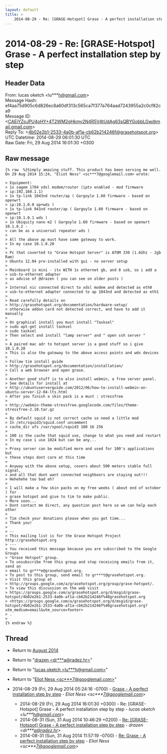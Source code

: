 ```yaml
---
layout: default
title: >
    2014-08-29 - Re: [GRASE-Hotspot] Grase - A perfect installation step by step
---
```


# 2014-08-29 - Re: [GRASE-Hotspot] Grase - A perfect installation step by step

## Header Data

From: lucas oketch \<lu***h@gmail.com\><br>
Message Hash: ef4aa75d905c6d826ec8a60df313c565ca7f377a764aad7243955a2c0cf82ca9<br>
Message ID: \<CAEjYZoJPU4oHY+4T2WM2gHkmy2N4R5V4tUdAg63sQBYGobbLGw@mail.gmail.com\><br>
Reply To: \<4b02e2b1-2533-4a0b-af1a-cb62b214246f@grasehotspot.org\><br>
UTC Datetime: 2014-08-29 06:01:30 UTC<br>
Raw Date: Fri, 29 Aug 2014 16:01:30 +0300<br>

## Raw message

```
{% raw  %}Simply amazing stuff. This product has been serving me well.
On 29 Aug 2014 15:24, "Eliot Ness" <sc***7@googlemail.com> wrote:

> Equipment:
> 1x sagem 1704 xdsl modem/router (iptv enabled - mod firmware
> ip:192.168.1.1)
> 1x tp-link 1043nd router/ap ( Gargoyle 1.60 firmware - based on openwrt
> ip:10.1.0.0 ap+wds )
> 1x tp-link 941nd router/ap ( Gargoyle 1.60 firmware - based on openwrt
> ip:10.1.0.1 wds )
> 1x Ubiquity nano m2 ( Gargoyle 1.60 firmware - based on openwrt 10.1.0.2 -
> can be as a universal repeater wds )
>
> All the above ap must have same gateway to work.
> In my case 10.1.0.20
>
> Pc that coverted to "Grase Hotspot Server" is ATOM 330 (1.6Ghz - 2gb Ram)
> Ubuntu 12.04 pre-installed with gui - no server setup
>
> Mainboard is mini - itx WITH 1x ethernet gb, and 8 usb, so i add a
> usb-to-ethernet adapter
> as advise of @drazen ( you can see on older posts )
>
> Internal nic connected direct to xdsl modem and detected as eth0
> usb-to-ethernet adapter connected to ap 1043nd and detected as eth1
>
> Read carefully details on
> http://grasehotspot.org/documentation/hardware-setup/
> otherwise addon card not detected correct, and have to add it manually
>
> On graphical install you must install "Tasksel"
> sudo apt-get install tasksel
> sudo tasksel
> Then select and install "lamp server" and " open ssh server "
>
> A paired mac adr to hotspot server is a good stuff so i give 10.1.0.20
> This is also the gateway to the above access points and wds devices
>
> Follow tim install guide
> http://grasehotspot.org/documentation/installation/
> Call a web browser and open grase.
>
> Another good stuff is to also install webmin, a free server panel.
> See details for install at
> http://ubuntuserverguide.com/2012/06/how-to-install-webmin-on-ubuntu-server-12-04-lts.html
> After you finish a skin pack is a must : stressfree
>
> http://webmin-theme-stressfree.googlecode.com/files/theme-stressfree-2.10.tar.gz
>
> By default squid is not correct cache so need a little mod
> In /etc/squid3/squid.conf uncomment
> cache_dir ufs /var/spool/squid3 100 16 256
>
> 100 is the cache that squid use, change to what you need and restart
> In my case i use 1024 but can be any...
>
> Proxy server can be modified more and used for 100's applications but
> these steps dont care at this time
>
> Anyway with the above setup, covers about 500 meters stable full signal,
> and all that dont want connected neighboors are staying out!!!
> Hehehehe too bad eh?
>
> I will make a few skin packs on my free weeks ( about end of october ) for
> grase hotspot and give to tim to make public.
> More soon...
> Dont contact me direct, any question post here so we can help each other
>
> Tim check your donations please when you got time...
> Thank you!
>
> --
> This mailing list is for the Grase Hotspot Project http://grasehotspot.org
> ---
> You received this message because you are subscribed to the Google Groups
> "Grase Hotspot" group.
> To unsubscribe from this group and stop receiving emails from it, send an
> email to gr***e@grasehotspot.org.
> To post to this group, send email to gr***t@grasehotspot.org.
> Visit this group at
> http://groups.google.com/a/grasehotspot.org/group/grase-hotspot/.
> To view this discussion on the web visit
> https://groups.google.com/a/grasehotspot.org/d/msgid/grase-hotspot/4b02e2b1-2533-4a0b-af1a-cb62b214246f%40grasehotspot.org
> <https://groups.google.com/a/grasehotspot.org/d/msgid/grase-hotspot/4b02e2b1-2533-4a0b-af1a-cb62b214246f%40grasehotspot.org?utm_medium=email&utm_source=footer>
> .
>
{% endraw %}
```

## Thread

+ Return to [August 2014](/archive/2014/08)

+ Return to "[drazen <dr***a<span>@</span>radez.hr>](/authors/dr___a_at_radez_hr)"
+ Return to "[lucas oketch <lu***h<span>@</span>gmail.com>](/authors/lu___h_at_gmail_com)"
+ Return to "[Eliot Ness <sc***7<span>@</span>googlemail.com>](/authors/sc___7_at_googlemail_com)"

+ 2014-08-29 (Fri, 29 Aug 2014 05:24:16 -0700) - [Grase - A perfect installation step by step](/archive/2014/08/28f6acc6e85d5c25eae50468a76948ff5a5e93b5eb4259a5a2ccd6d484d4390c) - _Eliot Ness \<sc***7@googlemail.com\>_
  + 2014-08-29 (Fri, 29 Aug 2014 16:01:30 +0300) - Re: [GRASE-Hotspot] Grase - A perfect installation step by step - _lucas oketch \<lu***h@gmail.com\>_
  + 2014-08-31 (Sun, 31 Aug 2014 10:46:29 +0200) - [Re: [GRASE-Hotspot] Grase - A perfect installation step by step](/archive/2014/08/b9ef384d725594122b597004d1988612a98ec0fa902482105cbb1c963c9a24ee) - _drazen \<dr***a@radez.hr\>_
  + 2014-08-31 (Sun, 31 Aug 2014 11:57:19 -0700) - [Re: Grase - A perfect installation step by step](/archive/2014/08/9d138ac3c273dcaa6c7cb9902207178ad891bfbb648d74bebd05cca6d492b46b) - _Eliot Ness \<sc***7@googlemail.com\>_

